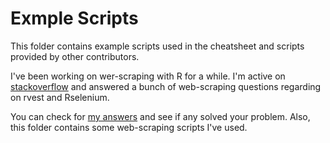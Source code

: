 # Exmple Scripts

This folder contains example scripts used in the cheatsheet and scripts provided by other contributors.

I've been working on wer-scraping with R for a while. I'm active on [stackoverflow](https://stackoverflow.com/users/6037369/yifu-yan) and answered a bunch of web-scraping questions regarding on rvest and Rselenium. 

You can check for [my answers](https://stackoverflow.com/users/6037369/yifu-yan?tab=answers) and see if any solved your problem. Also, this folder contains some web-scraping scripts I've used.


